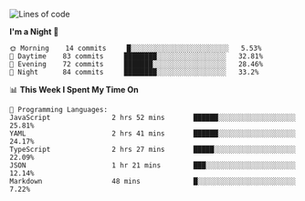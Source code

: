 <!--START_SECTION:waka-->
![Lines of code](https://img.shields.io/badge/From%20Hello%20World%20I%27ve%20Written-504894%20lines%20of%20code-blue)

**I'm a Night 🦉** 

```text
🌞 Morning    14 commits     █░░░░░░░░░░░░░░░░░░░░░░░░   5.53% 
🌆 Daytime    83 commits     ████████░░░░░░░░░░░░░░░░░   32.81% 
🌃 Evening    72 commits     ███████░░░░░░░░░░░░░░░░░░   28.46% 
🌙 Night      84 commits     ████████░░░░░░░░░░░░░░░░░   33.2%

```


📊 **This Week I Spent My Time On** 

```text
💬 Programming Languages: 
JavaScript               2 hrs 52 mins       ██████░░░░░░░░░░░░░░░░░░░   25.81% 
YAML                     2 hrs 41 mins       ██████░░░░░░░░░░░░░░░░░░░   24.17% 
TypeScript               2 hrs 27 mins       █████░░░░░░░░░░░░░░░░░░░░   22.09% 
JSON                     1 hr 21 mins        ███░░░░░░░░░░░░░░░░░░░░░░   12.14% 
Markdown                 48 mins             █░░░░░░░░░░░░░░░░░░░░░░░░   7.22%

```


<!--END_SECTION:waka-->
